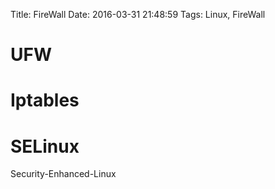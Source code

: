 Title: FireWall
Date: 2016-03-31 21:48:59
Tags: Linux, FireWall



# UFW

# Iptables

# SELinux

Security-Enhanced-Linux

